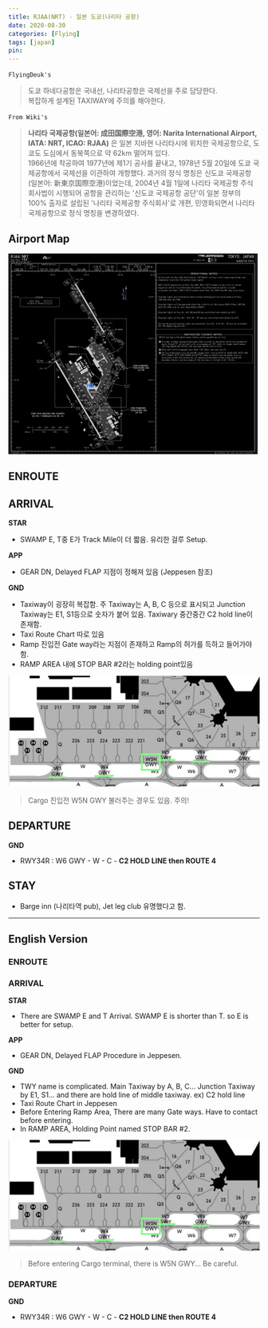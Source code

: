```yaml
---
title: RJAA(NRT) - 일본 도쿄(나리타 공항)
date: 2020-08-30
categories: [Flying]
tags: [japan]
pin:
---
```


`FlyingDeuk's`
>도쿄 하네다공항은 국내선, 나리타공항은 국제선을 주로 담당한다. <br>
복잡하게 설계된 TAXIWAY에 주의를 해야한다.

`From Wiki's`
> **나리타 국제공항(일본어: 成田国際空港, 영어: Narita International Airport, IATA: NRT, ICAO: RJAA)** 은 일본 지바현 나리타시에 위치한 국제공항으로, 도쿄도 도심에서 동북쪽으로 약 62km 떨어져 있다.<br>
1966년에 착공하여 1977년에 제1기 공사를 끝내고, 1978년 5월 20일에 도쿄 국제공항에서 국제선을 이관하여 개항했다. 과거의 정식 명칭은 신도쿄 국제공항(일본어: 新東京国際空港)이었는데, 2004년 4월 1일에 나리타 국제공항 주식회사법이 시행되어 공항을 관리하는 '신도쿄 국제공항 공단'이 일본 정부의 100% 출자로 설립된 '나리타 국제공항 주식회사'로 개편, 민영화되면서 나리타 국제공항으로 정식 명칭을 변경하였다.

## Airport Map
![nrt](/img/flying/airport/nrt_ap.jpg)

## ENROUTE


## ARRIVAL
**STAR**
- SWAMP E, T중 E가 Track Mile이 더 짧음. 유리한 걸루 Setup.

**APP**
- GEAR DN, Delayed FLAP 지점이 정해져 있음 (Jeppesen 참조)

**GND**
- Taxiway이 굉장히 복잡함. 주 Taxiway는 A, B, C 등으로 표시되고 Junction Taxiway는 E1, S1등으로 숫자가 붙어 있음. Taxiwary 중간중간 C2 hold line이 존재함.  
- Taxi Route Chart 따로 있음
- Ramp 진입전 Gate way라는 지점이 존재하고 Ramp의 허가를 득하고 들어가야함.
- RAMP AREA 내에 STOP BAR #2라는 holding point있음

![nrt](/img/flying/airport/nrtinfo.jpg)
> Cargo 진입전 W5N GWY 불러주는 경우도 있음. 주의!

## DEPARTURE
**GND**
- RWY34R : W6 GWY - W - C - **C2 HOLD LINE then ROUTE 4**

## STAY
- Barge inn (나리타역 pub), Jet leg club 유명했다고 함.


--------
## English Version

### ENROUTE


### ARRIVAL
**STAR**
- There are SWAMP E and T Arrival. SWAMP E is shorter than T. so E is better for setup. 

**APP**
- GEAR DN, Delayed FLAP Procedure in Jeppesen.

**GND**
- TWY name is complicated. Main Taxiway by A, B, C... Junction Taxiway by E1, S1... and there are hold line of middle taxiway. ex) C2 hold line
- Taxi Route Chart in Jeppesen
- Before Entering Ramp Area, There are many Gate ways. Have to contact before entering.
- In RAMP AREA, Holding Point named STOP BAR #2.

![nrt](/img/flying/airport/nrtinfo.jpg)
> Before entering Cargo terminal, there is W5N GWY... Be careful.


### DEPARTURE
**GND**
- RWY34R : W6 GWY - W - C - **C2 HOLD LINE then ROUTE 4**
